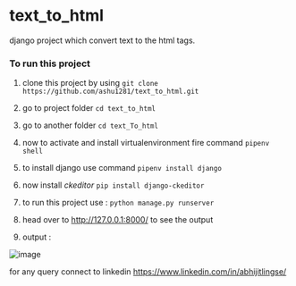 # text_to_html
django project which convert text to the html tags.

### To run this project 

1. clone this project by using ```git clone https://github.com/ashu1281/text_to_html.git ```

2. go to project folder ```cd text_to_html```

3. go to another folder ```cd text_To_html```

4. now to activate and install virtualenvironment fire command ```pipenv shell```

5. to install django use command ```pipenv install django```

6. now install *ckeditor* ```pip install django-ckeditor```

7. to run this project use : ```python manage.py runserver ```

8. head over to http://127.0.0.1:8000/ to see the output 

9. output : 

![image](https://user-images.githubusercontent.com/98692616/178480468-a82c9f04-2a65-4897-abb1-1937cf7df6db.png)

for any query connect to linkedin https://www.linkedin.com/in/abhijitlingse/
